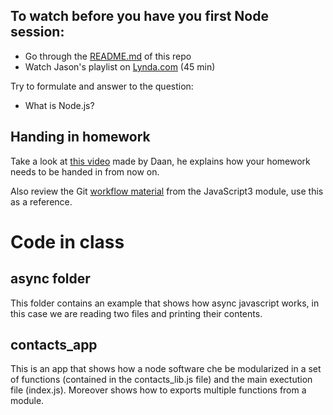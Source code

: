 ## To watch before you have you first Node session:

- Go through the [README.md](https://github.com/HackYourFuture/Node.js) of this repo
- Watch Jason's playlist on [Lynda.com](https://www.lynda.com/SharedPlaylist/a850f6b7bddf437f8b98679f5f9d9cc3) (45 min)

Try to formulate and answer to the question:
- What is Node.js?

## Handing in homework
Take a look at [this video](https://www.youtube.com/watch?v=-o0yomUVVpU&index=2&list=PLVYDhqbgYpYUGxRdtQdYVE5Q8h3bt6SIA) made by Daan, he explains how your homework needs to be handed in from now on.

Also review the Git [workflow material](https://github.com/HackYourFuture/Git/blob/master/Lecture-3.md) from the JavaScript3 module, use this as a reference.

# Code in class

## async folder

This folder contains an example that shows how async javascript works, in this case we are reading two files and printing their contents.

## contacts_app

This is an app that shows how a node software che be modularized in a set of functions (contained in the contacts_lib.js file) and the main exectution file (index.js). Moreover shows how to exports multiple functions from a module.
